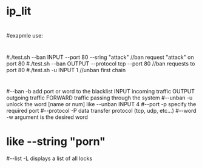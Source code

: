 # ip_lit
#
#exapmle use:
#
#./test.sh --ban INPUT --port 80 --sring "attack"  //ban request "attack" on port 80
#./test.sh --ban OUTPUT --protocol tcp --port 80   //ban requests to port 80
#./test.sh -u INPUT 1                              //unban first chain
#
#--ban        -b         add port or word to the blacklist
        INPUT           incoming traffic
        OUTPUT          outgoing traffic
        FORWARD         traffic passing through the system
#--unban      -u         unlock the word
        [name or num]               like --unban INPUT 4
#--port       -p         specify the required port
#--protocol   -P         data transfer protocol (tcp, udp, etc...)
#--word       -w         argument is the desired word
#                                    like --string "porn"
#--list       -L         displays a list of all locks
